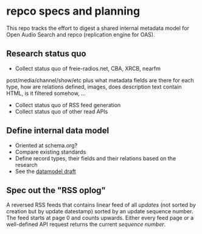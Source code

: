 # repco specs and planning

This repo tracks the effort to digest a shared internal metadata model for Open Audio Search and repco (replication engine for OAS).

## Research status quo

- Collect status quo of freie-radios.net, CBA, XRCB, nearfm

post/media/channel/show/etc plus what metadata fields are there for each type, how are relations defined, images, does description text contain HTML, is it filtered somehow, ...

- Collect status quo of RSS feed generation
- Collect status quo of other read APIs

## Define internal data model

- Oriented at schema.org?
- Compare existing standards
- Define record types, their fields and their relations based on the research
- See the [datamodel draft](datamodel.md)

## Spec out the "RSS oplog"

A reversed RSS feeds that contains linear feed of all *updates* (not sorted by creation but by update datestamp) sorted by an update sequence number. The feed starts at page 0 and counts upwards. Either every feed page or a well-defined API request returns the current *sequence number*.
